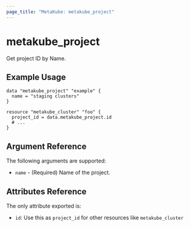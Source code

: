 ```yaml
---
page_title: "MetaKube: metakube_project"
---
```


# metakube_project

Get project ID by Name.

## Example Usage

```hcl
data "metakube_project" "example" {
  name = "staging clusters"
}

resource "metakube_cluster" "foo" {
  project_id = data.metakube_project.id
  # ...
}
```
## Argument Reference

The following arguments are supported:

* `name` - (Required) Name of the project.

## Attributes Reference

The only attribute exported is:
* `id`:  Use this as `project_id` for other resources like `metakube_cluster`
